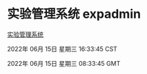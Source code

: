 # 实验管理系统 expadmin
[实验管理系统](http://59.174.25.255:56808/expadmin-782313d2-e1b1-4ea7-932e-3a55e6a1a4d0/)

2022年 06月 15日 星期三 16:33:45 CST

2022年 06月 15日 星期三 08:33:45 GMT
